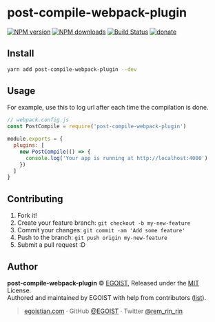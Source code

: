 # post-compile-webpack-plugin

[![NPM version](https://img.shields.io/npm/v/post-compile-webpack-plugin.svg?style=flat-square)](https://npmjs.com/package/post-compile-webpack-plugin) [![NPM downloads](https://img.shields.io/npm/dm/post-compile-webpack-plugin.svg?style=flat)](https://npmjs.com/package/post-compile-webpack-plugin) [![Build Status](https://img.shields.io/circleci/project/egoist/post-compile-webpack-plugin/master.svg?style=flat)](https://circleci.com/gh/egoist/post-compile-webpack-plugin) [![donate](https://img.shields.io/badge/$-donate-ff69b4.svg?maxAge=2592000&style=flat)](https://github.com/egoist/donate)

## Install

```bash
yarn add post-compile-webpack-plugin --dev
```

## Usage

For example, use this to log url after each time the compilation is done.

```js
// webpack.config.js
const PostCompile = require('post-compile-webpack-plugin')

module.exports = {
  plugins: [
    new PostCompile(() => {
      console.log('Your app is running at http://localhost:4000')
    })
  ]
}
```

## Contributing

1. Fork it!
2. Create your feature branch: `git checkout -b my-new-feature`
3. Commit your changes: `git commit -am 'Add some feature'`
4. Push to the branch: `git push origin my-new-feature`
5. Submit a pull request :D


## Author

**post-compile-webpack-plugin** © [EGOIST](https://github.com/EGOIST), Released under the [MIT](./LICENSE) License.<br>
Authored and maintained by EGOIST with help from contributors ([list](https://github.com/EGOIST/post-compile-webpack-plugin/contributors)).

> [egoistian.com](https://egoistian.com) · GitHub [@EGOIST](https://github.com/EGOIST) · Twitter [@rem_rin_rin](https://twitter.com/rem_rin_rin)
